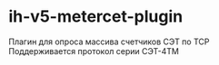 # ih-v5-metercet-plugin
Плагин для опроса массива счетчиков СЭТ по TCP  
Поддерживается протокол серии СЭТ-4ТМ


